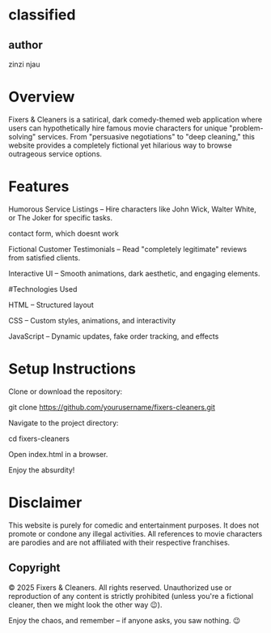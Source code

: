 # classified
## author
zinzi njau

# Overview

Fixers & Cleaners is a satirical, dark comedy-themed web application where users can hypothetically hire famous movie characters for unique "problem-solving" services. From "persuasive negotiations" to "deep cleaning," this website provides a completely fictional yet hilarious way to browse outrageous service options.

# Features

Humorous Service Listings – Hire characters like John Wick, Walter White, or The Joker for specific tasks.

contact form, which doesnt work

Fictional Customer Testimonials – Read "completely legitimate" reviews from satisfied clients.

Interactive UI – Smooth animations, dark aesthetic, and engaging elements.

#Technologies Used

HTML – Structured layout

CSS – Custom styles, animations, and interactivity

JavaScript – Dynamic updates, fake order tracking, and effects

# Setup Instructions

Clone or download the repository:

git clone https://github.com/yourusername/fixers-cleaners.git

Navigate to the project directory:

cd fixers-cleaners

Open index.html in a browser.

Enjoy the absurdity!

# Disclaimer

This website is purely for comedic and entertainment purposes. It does not promote or condone any illegal activities. All references to movie characters are parodies and are not affiliated with their respective franchises.

## Copyright

© 2025 Fixers & Cleaners. All rights reserved. Unauthorized use or reproduction of any content is strictly prohibited (unless you're a fictional cleaner, then we might look the other way 😉).

Enjoy the chaos, and remember – if anyone asks, you saw nothing. 😉

